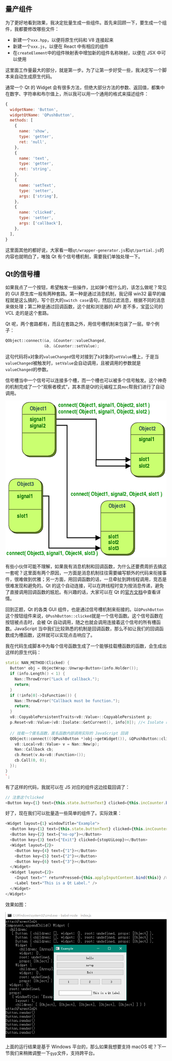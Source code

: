 ## 量产组件

为了更好地看到效果，我决定批量生成一些组件。首先来回顾一下，要生成一个组件，我都要修改哪些文件：

* 新建一个`xxx.hpp`，以便将原生代码和 V8 连接起来
* 新建一个`xxx.js`，以便在 React 中有相应的组件
* 在`createElement`中的组件映射表中增加新的组件名称映射，以便在 JSX 中可以使用

这里面工作量最大的部分，就是第一步。为了让第一步好受一些，我决定写一个脚本来自动生成原生代码。

通常一个 Qt 的 Widget 会有很多方法，但绝大部分方法的参数、返回值，都集中在数字、字符串和布尔值上，所以我可以用一个通用的格式来描述组件：

```javascript
{
  widgetName: 'Button',
  widgetQtName: 'QPushButton',
  methods: [
    {
      name: 'show',
      type: 'getter',
      ret: 'null',
    },
    {
      name: 'text',
      type: 'getter',
      ret: 'string',
    },
    {
      name: 'setText',
      type: 'setter',
      args: ['string'],
    },
    {
      name: 'clicked',
      type: 'setter',
      args: ['callback'],
    },
  ],
}
```

这里面其他的都好说，大家看一眼`qt/wrapper-generator.js`和`qt/partial.js`的内容也就明白了，唯独 Qt 有个信号槽机制，需要我们单独处理一下。

## Qt的信号槽

如果我点了一个按钮，希望触发一些操作，比如弹个框什么的，该怎么做呢？常见的 GUI 原生库一般有两种套路。第一种是通过消息机制，我记得 win32 最早的编程就是这么搞的，写个巨大的`switch case`语句，然后过滤消息，根据不同的消息来做处理；第二种是通过回调函数，这个就和浏览器的 API 差不多，宝蓝公司的 VCL 走的是这个套路。

Qt 呢，两个套路都有，而且在套路之外，用信号槽机制来包装了一层。举个例子：

```cpp
QObject::connect(&a, &Counter::valueChanged,
                 &b, &Counter::setValue);
```

这句代码将`a`对象的`valueChanged`信号对接到了`b`对象的`setValue`槽上，于是当`valueChanged`被触发时，`setValue`会自动调用，且被调用的参数就是`valueChanged`的参数。

信号槽当中一个信号可以连接多个槽，而一个槽也可以被多个信号触发。这个神奇的机制完成了一个“观察者模式”，其本质是Qt的元编程工具`moc`帮我们进行了自动调用。

![Qt 中的信号槽（图片来自 Qt 官方文档）](images/qt-signal-slot.png)

有些小伙伴可能不理解，如果我有消息机制和回调函数，为什么还要费周折去搞这一套呢？这里面有两个原因，一方面是消息机制往往需要编写额外的代码来衔接事件，很难做到优雅；另一方面，用回调函数的话，一旦牵扯到跨线程调用，竞态是很难发现和避免的。Qt 的这个自动连接，可以在跨线程时变为按消息传递，避免了直接调用回调函数的尴尬。有兴趣的话，大家可以在 Qt 的[官方文档](https://doc.qt.io/qt-5/signalsandslots.html)中查看详情。

回到正题，Qt 的各类 GUI 组件，也是通过信号槽机制来衔接的。以`QPushButton`这个按钮组件来说，`QPushButton::clicked`就是一个信号函数。这个信号函数在按钮被点击时，会被 Qt 自动调用，随之也就会调用连接着这个信号的所有槽函数。JavaScript 当中我们比较熟悉的机制是回调函数，那么不如让我们的回调函数成为槽函数，这样就可以实现点击响应了。

我在代码生成脚本中为每个信号函数生成了一个能够挂载槽函数的函数，会生成出这样的原生代码：

```cpp
static NAN_METHOD(Clicked) {
  Button* obj = ObjectWrap::Unwrap<Button>(info.Holder());
  if (info.Length() < 1) {
    Nan::ThrowError("Lack of callback.");
    return;
  }
  if (!info[0]->IsFunction()) {
    Nan::ThrowError("Callback must be function.");
    return;
  }
  v8::CopyablePersistentTraits<v8::Value>::CopyablePersistent p;
  p.Reset<v8::Value>(v8::Isolate::GetCurrent(), info[0]); //< Isolate required

  // 挂载一个匿名函数，匿名函数内部调用实际的 JavaScript 回调
  QObject::connect(((QPushButton *)obj->getWidget()), &QPushButton::clicked, [p] () {
    v8::Local<v8::Value> v = Nan::New(p);
    Nan::Callback cb;
    cb.Reset(v.As<v8::Function>());
    cb.Call(0, 0);
  });
}
`;
```

有了这样的代码，我就可以在 JS 对应的组件这边挂载回调了：

```javascript
// 注意这个clicked
<Button key={1} text={this.state.buttonText} clicked={this.incCounter.bind(this)}></Button>
```

好了，现在我们可以批量造一些简单的组件了。实际效果：

```javascript
<Widget layout={1} windowTitle="Example">
  <Button key={1} text={this.state.buttonText} clicked={this.incCounter.bind(this)}></Button>
  <Button key={2} text={"no-op"}></Button>
  <Button key={3} text={"Exit"} clicked={stopUiLoop}></Button>
  <Widget layout={2}>
    <Button key={4} text={"1"}></Button>
    <Button key={5} text={"2"}></Button>
    <Button key={6} text={"3"}></Button>
  </Widget>
  <Widget layout={2}>
    <Input text="" returnPressed={this.applyInputContent.bind(this)} />
    <Label text="This is a Qt Label." />
  </Widget>
</Widget>
```

效果如图：

![运行效果图](images/widgets-demo.png)

上面的运行结果是基于 Windows 平台的，那么如果我想要支持 macOS 呢？下一节我们来稍微调整一下`gyp`文件，支持跨平台。
